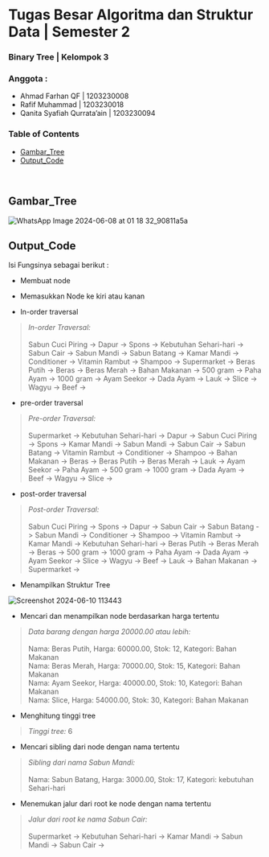 # Tugas Besar Algoritma dan Struktur Data | Semester 2
### Binary Tree | Kelompok 3

### Anggota : 
- Ahmad Farhan QF | 1203230008
- Rafif Muhammad | 1203230018
- Qanita Syafiah Qurrata’ain | 1203230094

### Table of Contents

- [Gambar_Tree](#Gambar_Tree)
- [Output_Code](#Output_Code)

<br>

## Gambar_Tree
![WhatsApp Image 2024-06-08 at 01 18 32_90811a5a](https://github.com/iniparhan/Tugas-Besar-Banget-Semester-2/assets/105894704/b4091d83-aea8-49b7-9619-86c8a5b0e8e4)
## Output_Code

Isi Fungsinya sebagai berikut :

- Membuat node

- Memasukkan Node ke kiri atau kanan

- In-order traversal
> _In-order Traversal:_ <br><br> Sabun Cuci Piring -> Dapur -> Spons -> Kebutuhan Sehari-hari -> Sabun Cair -> Sabun Mandi -> Sabun Batang -> Kamar Mandi -> Conditioner -> Vitamin Rambut -> Shampoo -> Supermarket -> Beras Putih -> Beras -> Beras Merah -> Bahan Makanan -> 500 gram -> Paha Ayam -> 1000 gram -> Ayam Seekor -> Dada Ayam -> Lauk -> Slice -> Wagyu -> Beef ->      

- pre-order traversal
> _Pre-order Traversal:_ <br><br> Supermarket -> Kebutuhan Sehari-hari -> Dapur -> Sabun Cuci Piring -> Spons -> Kamar Mandi -> Sabun Mandi -> Sabun Cair -> Sabun Batang -> Vitamin Rambut -> Conditioner -> Shampoo -> Bahan Makanan -> Beras -> Beras Putih -> Beras Merah -> Lauk -> Ayam Seekor -> Paha Ayam -> 500 gram -> 1000 gram -> Dada Ayam -> Beef -> Wagyu -> Slice ->    

- post-order traversal
> _Post-order Traversal:_ <br><br> Sabun Cuci Piring -> Spons -> Dapur -> Sabun Cair -> Sabun Batang -> Sabun Mandi -> Conditioner -> Shampoo -> Vitamin Rambut -> Kamar Mandi -> Kebutuhan Sehari-hari -> Beras Putih -> Beras Merah -> Beras -> 500 gram -> 1000 gram -> Paha Ayam -> Dada Ayam -> Ayam Seekor -> Slice -> Wagyu -> Beef -> Lauk -> Bahan Makanan -> Supermarket ->

- Menampilkan Struktur Tree
  
![Screenshot 2024-06-10 113443](https://github.com/iniparhan/Tugas-Besar-Banget-Semester-2/assets/105894704/428c3910-939b-4dc7-8ffc-f534a657a461)

- Mencari dan menampilkan node berdasarkan harga tertentu
> _Data barang dengan harga 20000.00 atau lebih:_ <br><br> Nama: Beras Putih, Harga: 60000.00, Stok: 12, Kategori: Bahan Makanan<br>
Nama: Beras Merah, Harga: 70000.00, Stok: 15, Kategori: Bahan Makanan<br>
Nama: Ayam Seekor, Harga: 40000.00, Stok: 10, Kategori: Bahan Makanan<br>
Nama: Slice, Harga: 54000.00, Stok: 30, Kategori: Bahan Makanan<br>

- Menghitung tinggi tree
> _Tinggi tree:_ 6

- Mencari sibling dari node dengan nama tertentu
> _Sibling dari nama Sabun Mandi:_ <br><br> Nama: Sabun Batang, Harga: 3000.00, Stok: 17, Kategori: kebutuhan Sehari-hari

- Menemukan jalur dari root ke node dengan nama tertentu
> _Jalur dari root ke nama Sabun Cair:_ <br><br> Supermarket -> Kebutuhan Sehari-hari -> Kamar Mandi -> Sabun Mandi -> Sabun Cair ->


